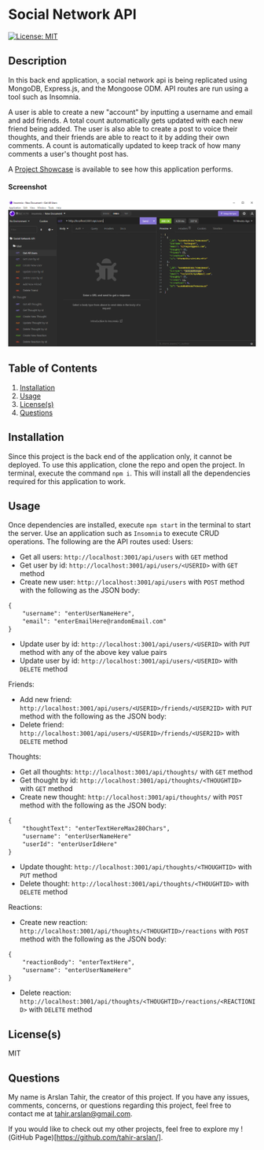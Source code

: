 # Social Network API
[![License: MIT](https://img.shields.io/badge/License-MIT-yellow.svg)](https://opensource.org/licenses/MIT) 

## Description
In this back end application, a social network api is being replicated using MongoDB, Express.js, and the Mongoose ODM. API routes are run using a tool such as Insomnia.

A user is able to create a new "account" by inputting a username and email and add friends. A total count automatically gets updated with each new friend being added. The user is also able to create a post to voice their thoughts, and their friends are able to react to it by adding their own comments. A count is automatically updated to keep track of how many comments a user's thought post has.

A [Project Showcase](https://drive.google.com/file/d/1T60MoujaiCD7Wv1l46BskVOhcW0mFbOL/view) is available to see how this application performs.

#### Screenshot
![Screenshot](/public/assets/images/screenshot.png)

## Table of Contents
1. [Installation](#installation)
2. [Usage](#usage)
3. [License(s)](#licenses)
4. [Questions](#questions)

## Installation
Since this project is the back end of the application only, it cannot be deployed. To use this application, clone the repo and open the project. In terminal, execute the command `npm i`. This will install all the dependencies required for this application to work.

## Usage
Once dependencies are installed, execute `npm start` in the terminal to start the server. Use an application such as `Insomnia` to execute CRUD operations. The following are the API routes used:
Users: 
- Get all users: `http://localhost:3001/api/users` with `GET` method
- Get user by id: `http://localhost:3001/api/users/<USERID>` with `GET` method
- Create new user: `http://localhost:3001/api/users` with `POST` method with the following as the JSON body:
```
{
	"username": "enterUserNameHere",
	"email": "enterEmailHere@randomEmail.com"
}
```
- Update user by id: `http://localhost:3001/api/users/<USERID>` with `PUT` method with any of the above key value pairs
- Update user by id: `http://localhost:3001/api/users/<USERID>` with `DELETE` method

Friends:
- Add new friend: `http://localhost:3001/api/users/<USERID>/friends/<USER2ID>` with `PUT` method with the following as the JSON body:
- Delete friend: `http://localhost:3001/api/users/<USERID>/friends/<USER2ID>` with `DELETE` method

Thoughts:
- Get all thoughts: `http://localhost:3001/api/thoughts/` with `GET` method
- Get thought by id: `http://localhost:3001/api/thoughts/<THOUGHTID>` with `GET` method
- Create new thought: `http://localhost:3001/api/thoughts/` with `POST` method with the following as the JSON body:
```
{
	"thoughtText": "enterTextHereMax280Chars",
	"username": "enterUserNameHere"
    "userId": "enterUserIdHere"
}
```
- Update thought: `http://localhost:3001/api/thoughts/<THOUGHTID>` with `PUT` method
- Delete thought: `http://localhost:3001/api/thoughts/<THOUGHTID>` with `DELETE` method

Reactions:
- Create new reaction: `http://localhost:3001/api/thoughts/<THOUGHTID>/reactions` with `POST` method with the following as the JSON body:
```
{
    "reactionBody": "enterTextHere",
    "username": "enterUserNameHere"
}
```
- Delete reaction: `http://localhost:3001/api/thoughts/<THOUGHTID>/reactions/<REACTIONID>` with `DELETE` method

## License(s)
MIT

## Questions
My name is Arslan Tahir, the creator of this project. If you have any issues, comments, concerns, or questions regarding this project, feel free to contact me at tahir.arslan@gmail.com.

If you would like to check out my other projects, feel free to explore my !(GitHub Page)[https://github.com/tahir-arslan/].